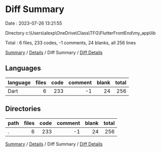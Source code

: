 # Diff Summary

Date : 2023-07-26 13:21:55

Directory c:\\Users\\alexp\\OneDrive\\Class\\TFG\\FlutterFrontEnd\\my_app\\lib

Total : 6 files,  233 codes, -1 comments, 24 blanks, all 256 lines

[Summary](results.md) / [Details](details.md) / Diff Summary / [Diff Details](diff-details.md)

## Languages
| language | files | code | comment | blank | total |
| :--- | ---: | ---: | ---: | ---: | ---: |
| Dart | 6 | 233 | -1 | 24 | 256 |

## Directories
| path | files | code | comment | blank | total |
| :--- | ---: | ---: | ---: | ---: | ---: |
| . | 6 | 233 | -1 | 24 | 256 |

[Summary](results.md) / [Details](details.md) / Diff Summary / [Diff Details](diff-details.md)